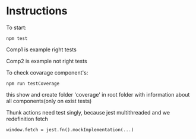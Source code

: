 # Instructions

To start:
```
npm test
```

Comp1 is example right tests

Comp2 is example not right tests

To check covarage component's:
```
npm run testCoverage
```
this show and create folder 'coverage' in root folder with information about all components(only on exist tests)

Thunk actions need test singly, because jest multithreaded and we redefinition fetch
```
window.fetch = jest.fn().mockImplementation(...)
```